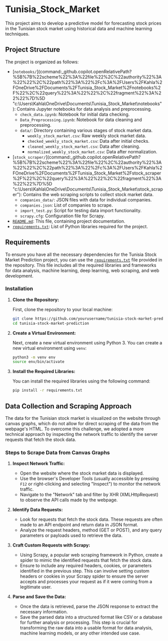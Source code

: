 # Tunisia_Stock_Market

This project aims to develop a predictive model for forecasting stock prices in the Tunisian stock market using historical data and machine learning techniques.

## Project Structure

The project is organized as follows:

- [`notebooks/`](command:_github.copilot.openRelativePath?%5B%7B%22scheme%22%3A%22file%22%2C%22authority%22%3A%22%22%2C%22path%22%3A%22%2Fc%3A%2FUsers%2FKahla%2FOneDrive%2FDocuments%2FTunisia_Stock_Market%2Fnotebooks%2F%22%2C%22query%22%3A%22%22%2C%22fragment%22%3A%22%22%7D%5D "c:\Users\Kahla\OneDrive\Documents\Tunisia_Stock_Market\notebooks\"): Contains Jupyter notebooks for data analysis and preprocessing.
  - `check_data.ipynb`: Notebook for initial data checking.
  - `Data_Preprocessing.ipynb`: Notebook for data cleaning and preprocessing.
  - `data/`: Directory containing various stages of stock market data.
    - `weekly_stock_market.csv`: Raw weekly stock market data.
    - `checked_weekly_stock_market.csv`: Data after initial checks.
    - `cleaned_weekly_stock_market.csv`: Data after cleaning.
    - `normalized_weekly_stock_market.csv`: Data after normalization.
- [`stock_scraper/`](command:_github.copilot.openRelativePath?%5B%7B%22scheme%22%3A%22file%22%2C%22authority%22%3A%22%22%2C%22path%22%3A%22%2Fc%3A%2FUsers%2FKahla%2FOneDrive%2FDocuments%2FTunisia_Stock_Market%2Fstock_scraper%2F%22%2C%22query%22%3A%22%22%2C%22fragment%22%3A%22%22%7D%5D "c:\Users\Kahla\OneDrive\Documents\Tunisia_Stock_Market\stock_scraper\"): Contains the web scraping scripts to collect stock market data.
  - `companies_data/`: JSON files with data for individual companies.
  - `companies.json`: List of companies to scrape.
  - `import_test.py`: Script for testing data import functionality.
  - `scrapy.cfg`: Configuration file for Scrapy.
- [`README.md`](command:_github.copilot.openRelativePath?%5B%7B%22scheme%22%3A%22file%22%2C%22authority%22%3A%22%22%2C%22path%22%3A%22%2Fc%3A%2FUsers%2FKahla%2FOneDrive%2FDocuments%2FTunisia_Stock_Market%2FREADME.md%22%2C%22query%22%3A%22%22%2C%22fragment%22%3A%22%22%7D%5D "c:\Users\Kahla\OneDrive\Documents\Tunisia_Stock_Market\README.md"): This file, containing project documentation.
- [`requirements.txt`](command:_github.copilot.openRelativePath?%5B%7B%22scheme%22%3A%22file%22%2C%22authority%22%3A%22%22%2C%22path%22%3A%22%2Fc%3A%2FUsers%2FKahla%2FOneDrive%2FDocuments%2FTunisia_Stock_Market%2Frequirements.txt%22%2C%22query%22%3A%22%22%2C%22fragment%22%3A%22%22%7D%5D "c:\Users\Kahla\OneDrive\Documents\Tunisia_Stock_Market\requirements.txt"): List of Python libraries required for the project.

## Requirements

To ensure you have all the necessary dependencies for the Tunisia Stock Market Prediction project, you can use the [`requirements.txt`](command:_github.copilot.openRelativePath?%5B%7B%22scheme%22%3A%22file%22%2C%22authority%22%3A%22%22%2C%22path%22%3A%22%2Fc%3A%2FUsers%2FKahla%2FOneDrive%2FDocuments%2FTunisia_Stock_Market%2Frequirements.txt%22%2C%22query%22%3A%22%22%2C%22fragment%22%3A%22%22%7D%5D "c:\Users\Kahla\OneDrive\Documents\Tunisia_Stock_Market\requirements.txt") file provided in the repository. This file includes all the required libraries and frameworks for data analysis, machine learning, deep learning, web scraping, and web development.

### Installation

1. **Clone the Repository:**

   First, clone the repository to your local machine:

   ```bash
   git clone https://github.com/yourusername/tunisia-stock-market-prediction.git
   cd tunisia-stock-market-prediction
   ```

2. **Create a Virtual Environment:**

   Next, create a new virtual environment using Python 3. You can create a new virtual environment using `venv`:

   ```bash
   python3 -m venv env
   source env/bin/activate
   ```

3. **Install the Required Libraries:**

   You can install the required libraries using the following command:

   ```bash
   pip install -r requirements.txt
   ```

## Data Collection and Scraping Approach

The data for the Tunisian stock market is visualized on the website through canvas graphs, which do not allow for direct scraping of the data from the webpage's HTML. To overcome this challenge, we adopted a more technical approach by inspecting the network traffic to identify the server requests that fetch the stock data.

### Steps to Scrape Data from Canvas Graphs

1. **Inspect Network Traffic:**
   - Open the website where the stock market data is displayed.
   - Use the browser's Developer Tools (usually accessible by pressing `F12` or right-clicking and selecting "Inspect") to monitor the network traffic.
   - Navigate to the "Network" tab and filter by XHR (XMLHttpRequest) to observe the API calls made by the webpage.

2. **Identify Data Requests:**
   - Look for requests that fetch the stock data. These requests are often made to an API endpoint and return data in JSON format.
   - Analyze the request headers, method (GET or POST), and any query parameters or payloads used to retrieve the data.

3. **Craft Custom Requests with Scrapy:**
   - Using Scrapy, a popular web scraping framework in Python, create a spider to mimic the identified requests that fetch the stock data.
   - Ensure to include any required headers, cookies, or parameters identified in the previous step. This can involve setting custom headers or cookies in your Scrapy spider to ensure the server accepts and processes your request as if it were coming from a legitimate user.

4. **Parse and Save the Data:**
   - Once the data is retrieved, parse the JSON response to extract the necessary information.
   - Save the parsed data into a structured format like CSV or a database for further analysis or processing. This step is crucial for transforming the raw data into a usable format for data analysis, machine learning models, or any other intended use case.
